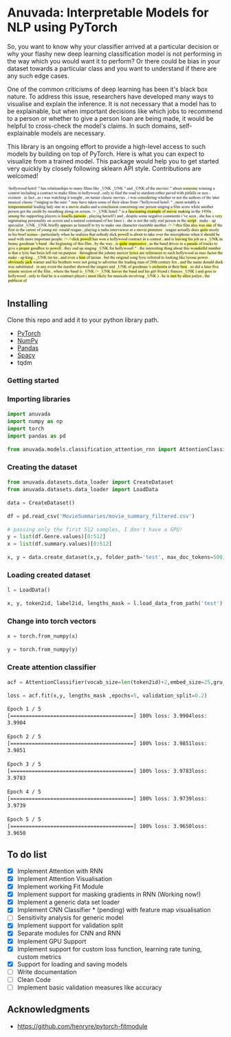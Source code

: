 # Anuvada: Interpretable Models for NLP using PyTorch

So, you want to know why your classifier arrived at a particular decision or why your flashy new deep learning classification model is not performing in the way which you would want it to perform? Or there could be bias in your dataset towards a particular class and you want to understand if there are any such edge cases.

One of the common criticisms of deep learning has been it's black box nature. To address this issue, researchers have developed many ways to visualise and explain the inference. It is not necessary that a model has to be explainable, but when important decisions like which jobs to recommend to a person or whether to give a person loan are being made, it would be helpful to cross-check the model's claims. In such domains, self-explainable models are necessary.

This library is an ongoing effort to provide a high-level access to such models by building on top of PyTorch. Here is what you can expect to visualize from a trained model. This package would help you to get started very quickly by closely following sklearn API style. Contributions are welcomed!

![alt text](screenshot.png "Attention Classification")

## Installing

Clone this repo and add it to your python library path.

* [PyTorch](http://pytorch.org)
* [NumPy](http://numpy.org/)
* [Pandas](http://pandas.pydata.org/)
* [Spacy](https://spacy.io/)
* tqdm

### Getting started

### Importing libraries


```python
import anuvada
import numpy as np
import torch
import pandas as pd
```


```python
from anuvada.models.classification_attention_rnn import AttentionClassifier
```

### Creating the dataset


```python
from anuvada.datasets.data_loader import CreateDataset
from anuvada.datasets.data_loader import LoadData
```


```python
data = CreateDataset()
```


```python
df = pd.read_csv('MovieSummaries/movie_summary_filtered.csv')
```


```python
# passing only the first 512 samples, I don't have a GPU!
y = list(df.Genre.values)[0:512]
x = list(df.summary.values)[0:512]
```


```python
x, y = data.create_dataset(x,y, folder_path='test', max_doc_tokens=500)
```

### Loading created dataset


```python
l = LoadData()
```


```python
x, y, token2id, label2id, lengths_mask = l.load_data_from_path('test')
```

### Change into torch vectors


```python
x = torch.from_numpy(x)
```


```python
y = torch.from_numpy(y)
```

### Create attention classifier


```python
acf = AttentionClassifier(vocab_size=len(token2id)+2,embed_size=25,gru_hidden=25,n_classes=len(label2id))
```


```python
loss = acf.fit(x,y, lengths_mask ,epochs=5, validation_split=0.2)
```

    Epoch 1 / 5
    [========================================] 100%	loss: 3.9904loss: 3.9904

    Epoch 2 / 5
    [========================================] 100%	loss: 3.9851loss: 3.9851

    Epoch 3 / 5
    [========================================] 100%	loss: 3.9783loss: 3.9783

    Epoch 4 / 5
    [========================================] 100%	loss: 3.9739loss: 3.9739

    Epoch 5 / 5
    [========================================] 100%	loss: 3.9650loss: 3.9650



## To do list

- [x] Implement Attention with RNN
- [x] Implement Attention Visualisation
- [x] Implement working Fit Module
- [x] Implement support for masking gradients in RNN (Working now!)
- [x] Implement a generic data set loader
- [x] Implement CNN Classifier * (pending) with feature map visualisation
- [ ] Sensitivity analysis for generic model
- [x] Implement support for validation split
- [x] Separate modules for CNN and RNN
- [x] Implement GPU Support
- [x] Implement support for custom loss function, learning rate tuning, custom metrics
- [x] Support for loading and saving models
- [ ]  Write documentation
- [ ]  Clean Code
- [ ]  Implement basic validation measures like accuracy

## Acknowledgments

* https://github.com/henryre/pytorch-fitmodule
